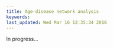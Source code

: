 ```yaml
---
title: Age-disease network analysis
keywords: 
last_updated: Wed Mar 16 12:35:34 2016
---
```


In progress...


